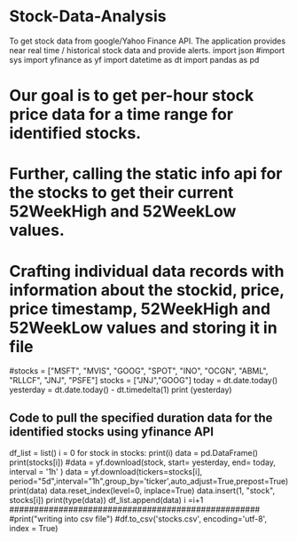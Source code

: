 # Stock-Data-Analysis
To get stock data from google/Yahoo Finance API. The application provides near real time / historical stock data and provide alerts.
import json
#import sys
import yfinance as yf
import datetime as dt
import pandas as pd

# Our goal is to get per-hour stock price data for a time range for identified stocks.
# Further, calling the static info api for the stocks to get their current 52WeekHigh and 52WeekLow values.
# Crafting individual data records with information about the stockid, price, price timestamp, 52WeekHigh and 52WeekLow values and storing it in file

#stocks = ["MSFT", "MVIS", "GOOG", "SPOT", "INO", "OCGN", "ABML", "RLLCF", "JNJ", "PSFE"]
stocks = ["JNJ","GOOG"]
today = dt.date.today()
yesterday = dt.date.today() - dt.timedelta(1)
print (yesterday)
## Code to pull the specified duration data for the identified stocks using yfinance API
df_list = list()
i = 0
for stock in stocks:
    print(i)
    data = pd.DataFrame()
    print(stocks[i])
    #data = yf.download(stock, start= yesterday, end= today, interval = '1h' )
    data = yf.download(tickers=stocks[i], period="5d",interval="1h",group_by='ticker',auto_adjust=True,prepost=True)
    print(data)
    data.reset_index(level=0, inplace=True)
    data.insert(1, "stock", stocks[i])
    print(type(data))
    df_list.append(data)
    i =i+1
    ###################################################
#print("writing into csv file")
#df.to_csv('stocks.csv', encoding='utf-8', index = True)
